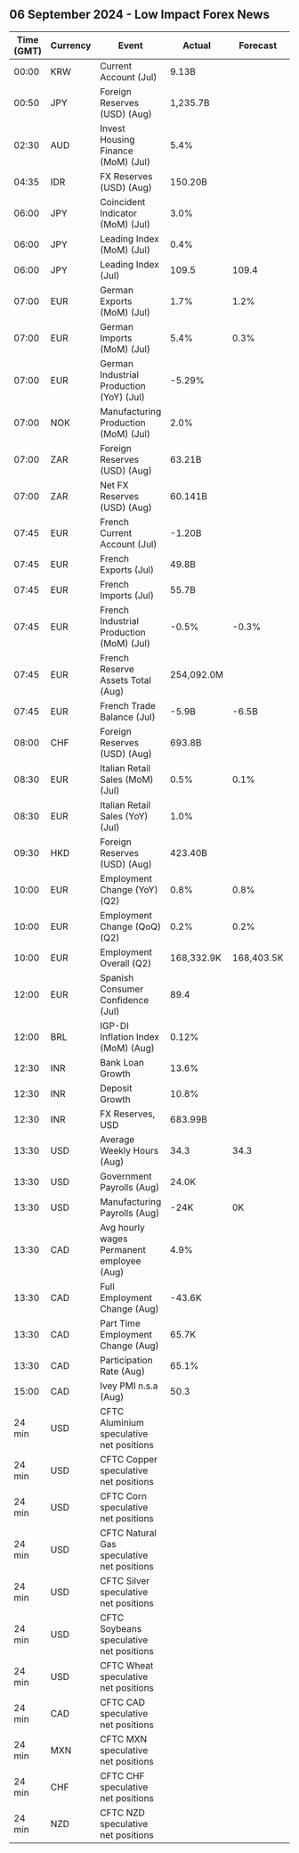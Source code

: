 ## 06 September 2024 - Low Impact Forex News

| Time (GMT) | Currency | Event | Actual | Forecast | Previous |
|------|----------|-------|--------|----------|----------|
| 00:00 | KRW | Current Account (Jul) | 9.13B |  | 12.26B |
| 00:50 | JPY | Foreign Reserves (USD) (Aug) | 1,235.7B |  | 1,219.1B |
| 02:30 | AUD | Invest Housing Finance (MoM) (Jul) | 5.4% |  | 2.7% |
| 04:35 | IDR | FX Reserves (USD) (Aug) | 150.20B |  | 145.40B |
| 06:00 | JPY | Coincident Indicator (MoM) (Jul) | 3.0% |  | -3.4% |
| 06:00 | JPY | Leading Index (MoM) (Jul) | 0.4% |  | -2.1% |
| 06:00 | JPY | Leading Index (Jul) | 109.5 | 109.4 | 109.1 |
| 07:00 | EUR | German Exports (MoM) (Jul) | 1.7% | 1.2% | -3.4% |
| 07:00 | EUR | German Imports (MoM) (Jul) | 5.4% | 0.3% | 0.3% |
| 07:00 | EUR | German Industrial Production (YoY) (Jul) | -5.29% |  | -3.61% |
| 07:00 | NOK | Manufacturing Production (MoM) (Jul) | 2.0% |  | 2.0% |
| 07:00 | ZAR | Foreign Reserves (USD) (Aug) | 63.21B |  | 62.27B |
| 07:00 | ZAR | Net FX Reserves (USD) (Aug) | 60.141B |  | 59.165B |
| 07:45 | EUR | French Current Account (Jul) | -1.20B |  | -2.50B |
| 07:45 | EUR | French Exports (Jul) | 49.8B |  | 51.5B |
| 07:45 | EUR | French Imports (Jul) | 55.7B |  | 57.5B |
| 07:45 | EUR | French Industrial Production (MoM) (Jul) | -0.5% | -0.3% | 0.8% |
| 07:45 | EUR | French Reserve Assets Total (Aug) | 254,092.0M |  | 252,082.0M |
| 07:45 | EUR | French Trade Balance (Jul) | -5.9B | -6.5B | -6.0B |
| 08:00 | CHF | Foreign Reserves (USD) (Aug) | 693.8B |  | 703.7B |
| 08:30 | EUR | Italian Retail Sales (MoM) (Jul) | 0.5% | 0.1% | -0.2% |
| 08:30 | EUR | Italian Retail Sales (YoY) (Jul) | 1.0% |  | -1.0% |
| 09:30 | HKD | Foreign Reserves (USD) (Aug) | 423.40B |  | 419.10B |
| 10:00 | EUR | Employment Change (YoY) (Q2) | 0.8% | 0.8% | 1.0% |
| 10:00 | EUR | Employment Change (QoQ) (Q2) | 0.2% | 0.2% | 0.3% |
| 10:00 | EUR | Employment Overall (Q2) | 168,332.9K | 168,403.5K | 168,403.5K |
| 12:00 | EUR | Spanish Consumer Confidence (Jul) | 89.4 |  | 88.4 |
| 12:00 | BRL | IGP-DI Inflation Index (MoM) (Aug) | 0.12% |  | 0.83% |
| 12:30 | INR | Bank Loan Growth | 13.6% |  | 13.6% |
| 12:30 | INR | Deposit Growth | 10.8% |  | 10.9% |
| 12:30 | INR | FX Reserves, USD | 683.99B |  | 681.69B |
| 13:30 | USD | Average Weekly Hours (Aug) | 34.3 | 34.3 | 34.2 |
| 13:30 | USD | Government Payrolls (Aug) | 24.0K |  | 15.0K |
| 13:30 | USD | Manufacturing Payrolls (Aug) | -24K | 0K | 6K |
| 13:30 | CAD | Avg hourly wages Permanent employee (Aug) | 4.9% |  | 5.2% |
| 13:30 | CAD | Full Employment Change (Aug) | -43.6K |  | 61.6K |
| 13:30 | CAD | Part Time Employment Change (Aug) | 65.7K |  | -64.4K |
| 13:30 | CAD | Participation Rate (Aug) | 65.1% |  | 65.0% |
| 15:00 | CAD | Ivey PMI n.s.a (Aug) | 50.3 |  | 55.3 |
| 24 min | USD | CFTC Aluminium speculative net positions |  |  | 2.2K |
| 24 min | USD | CFTC Copper speculative net positions |  |  | 17.1K |
| 24 min | USD | CFTC Corn speculative net positions |  |  | -148.5K |
| 24 min | USD | CFTC Natural Gas speculative net positions |  |  | -92.2K |
| 24 min | USD | CFTC Silver speculative net positions |  |  | 52.2K |
| 24 min | USD | CFTC Soybeans speculative net positions |  |  | -184.3K |
| 24 min | USD | CFTC Wheat speculative net positions |  |  | -32.7K |
| 24 min | CAD | CFTC CAD speculative net positions |  |  | -110.0K |
| 24 min | MXN | CFTC MXN speculative net positions |  |  | 30.7K |
| 24 min | CHF | CFTC CHF speculative net positions |  |  | -24.6K |
| 24 min | NZD | CFTC NZD speculative net positions |  |  | -8.3K |
